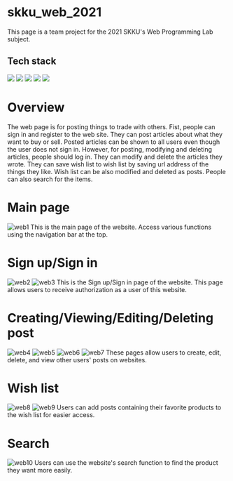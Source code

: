 # skku_web_2021
This page is a team project for the 2021 SKKU's Web Programming Lab subject.
## Tech stack
<img src="https://img.shields.io/badge/Django-092E20?style=flat&logo-Django&logoColor=white"/> <img src="https://img.shields.io/badge/HTML5-E34F26?style=flat&logo-HTML5&logoColor=white"/> <img src="https://img.shields.io/badge/CSS3-1572B6?style=flat&logo-CSS3&logoColor=white"/> <img src="https://img.shields.io/badge/JavaScript-F7DF1E?style=flat&logo-JavaScript&logoColor=white"/> <img src="https://img.shields.io/badge/Firebase-FFCA28?style=flat&logo-Firebase&logoColor=white"/>
# Overview
The web page is for posting things to trade with others. Fist, people can sign in and register to the web site. They can post articles about what they want to buy or sell. Posted articles can be shown to all users even though the user does not sign in. However, for posting, modifying and deleting articles, people should log in. They can modify and delete the articles they wrote. They can save wish list to wish list by saving url address of the things they like. Wish list can be also modified and deleted as posts. People can also search for the items.
# Main page
![web1](https://github.com/dipreez/skku_web_2021/assets/50349104/d1475cf1-c5ab-4a44-a6f7-8cf88f0552d2)
This is the main page of the website. Access various functions using the navigation bar at the top.
# Sign up/Sign in
![web2](https://github.com/dipreez/skku_web_2021/assets/50349104/0c425010-e0ad-45e9-ae83-f0ac99f1c3f4)
![web3](https://github.com/dipreez/skku_web_2021/assets/50349104/91fc4b4d-7380-425a-9a20-98c875b8fd3d)
This is the Sign up/Sign in page of the website. This page allows users to receive authorization as a user of this website.
# Creating/Viewing/Editing/Deleting post
![web4](https://github.com/dipreez/skku_web_2021/assets/50349104/1974ba1c-6ae2-427b-9558-9369887ad64e)
![web5](https://github.com/dipreez/skku_web_2021/assets/50349104/e104e1ba-844b-42c1-9dd1-76d535e1f6f1)
![web6](https://github.com/dipreez/skku_web_2021/assets/50349104/37485873-5f31-4191-bf56-14703e7ac42f)
![web7](https://github.com/dipreez/skku_web_2021/assets/50349104/bb1c3a05-4dd5-460d-9843-a0594274fee3)
These pages allow users to create, edit, delete, and view other users' posts on websites.
# Wish list
![web8](https://github.com/dipreez/skku_web_2021/assets/50349104/107e84a5-7f0d-47ad-aa1a-a4d6bb16ccee)
![web9](https://github.com/dipreez/skku_web_2021/assets/50349104/9580c80b-03c7-4245-8b09-dae9d0250666)
Users can add posts containing their favorite products to the wish list for easier access.
# Search
![web10](https://github.com/dipreez/skku_web_2021/assets/50349104/3396c505-2492-42b2-b5f6-867b1a7dc7bb)
Users can use the website's search function to find the product they want more easily.
